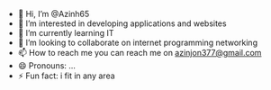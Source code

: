 - 👋 Hi, I’m @Azinh65
- 👀 I’m interested in developing applications and websites 
- 🌱 I’m currently learning IT
- 💞️ I’m looking to collaborate on internet programming networking
- 📫 How to reach me you can reach me on azinjon377@gmail.com
- 😄 Pronouns: ...
- ⚡ Fun fact: i fit in any area 

<!---
Azinh65/Azinh65 is a ✨ special ✨ repository because its `README.md` (this file) appears on your GitHub profile.
You can click the Preview link to take a look at your changes.
--->
